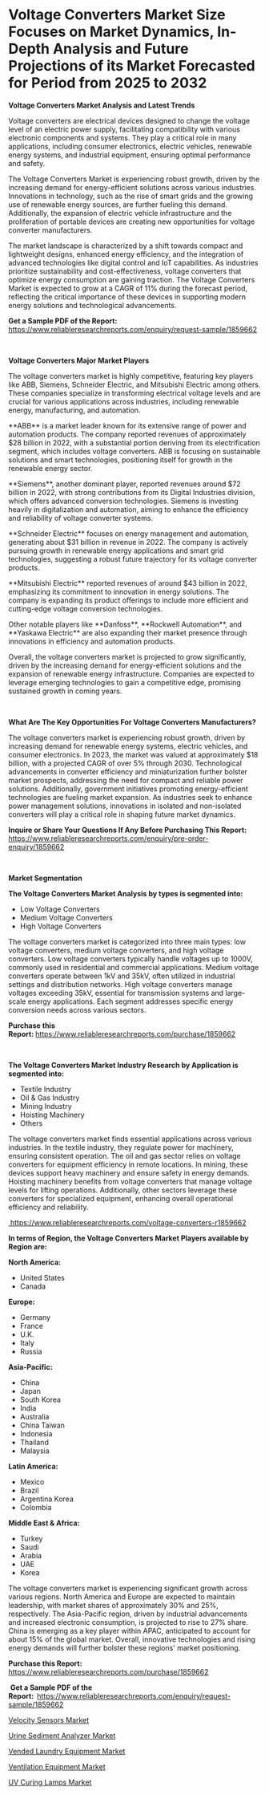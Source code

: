 <p><h1>Voltage Converters Market Size Focuses on Market Dynamics, In-Depth Analysis and Future Projections of its Market Forecasted for Period from 2025 to 2032</h1></p><p><strong>Voltage Converters Market Analysis and Latest Trends</strong></p>
<p><p>Voltage converters are electrical devices designed to change the voltage level of an electric power supply, facilitating compatibility with various electronic components and systems. They play a critical role in many applications, including consumer electronics, electric vehicles, renewable energy systems, and industrial equipment, ensuring optimal performance and safety.</p><p>The Voltage Converters Market is experiencing robust growth, driven by the increasing demand for energy-efficient solutions across various industries. Innovations in technology, such as the rise of smart grids and the growing use of renewable energy sources, are further fueling this demand. Additionally, the expansion of electric vehicle infrastructure and the proliferation of portable devices are creating new opportunities for voltage converter manufacturers.</p><p>The market landscape is characterized by a shift towards compact and lightweight designs, enhanced energy efficiency, and the integration of advanced technologies like digital control and IoT capabilities. As industries prioritize sustainability and cost-effectiveness, voltage converters that optimize energy consumption are gaining traction. The Voltage Converters Market is expected to grow at a CAGR of 11% during the forecast period, reflecting the critical importance of these devices in supporting modern energy solutions and technological advancements.</p></p>
<p><strong>Get a Sample PDF of the Report:&nbsp;</strong> <a href="https://www.reliableresearchreports.com/enquiry/request-sample/1859662?utm_campaign=41&utm_medium=2&utm_source=Github&utm_content=ia&utm_term=16022025&utm_id=voltage-converters">https://www.reliableresearchreports.com/enquiry/request-sample/1859662</a></p>
<p>&nbsp;</p>
<p><strong>Voltage Converters Major Market Players</strong></p>
<p><p>The voltage converters market is highly competitive, featuring key players like ABB, Siemens, Schneider Electric, and Mitsubishi Electric among others. These companies specialize in transforming electrical voltage levels and are crucial for various applications across industries, including renewable energy, manufacturing, and automation.</p><p>**ABB** is a market leader known for its extensive range of power and automation products. The company reported revenues of approximately $28 billion in 2022, with a substantial portion deriving from its electrification segment, which includes voltage converters. ABB is focusing on sustainable solutions and smart technologies, positioning itself for growth in the renewable energy sector.</p><p>**Siemens**, another dominant player, reported revenues around $72 billion in 2022, with strong contributions from its Digital Industries division, which offers advanced conversion technologies. Siemens is investing heavily in digitalization and automation, aiming to enhance the efficiency and reliability of voltage converter systems.</p><p>**Schneider Electric** focuses on energy management and automation, generating about $31 billion in revenue in 2022. The company is actively pursuing growth in renewable energy applications and smart grid technologies, suggesting a robust future trajectory for its voltage converter products.</p><p>**Mitsubishi Electric** reported revenues of around $43 billion in 2022, emphasizing its commitment to innovation in energy solutions. The company is expanding its product offerings to include more efficient and cutting-edge voltage conversion technologies.</p><p>Other notable players like **Danfoss**, **Rockwell Automation**, and **Yaskawa Electric** are also expanding their market presence through innovations in efficiency and automation products. </p><p>Overall, the voltage converters market is projected to grow significantly, driven by the increasing demand for energy-efficient solutions and the expansion of renewable energy infrastructure. Companies are expected to leverage emerging technologies to gain a competitive edge, promising sustained growth in coming years.</p></p>
<p>&nbsp;</p>
<p><strong>What Are The Key Opportunities For Voltage Converters Manufacturers?</strong></p>
<p><p>The voltage converters market is experiencing robust growth, driven by increasing demand for renewable energy systems, electric vehicles, and consumer electronics. In 2023, the market was valued at approximately $18 billion, with a projected CAGR of over 5% through 2030. Technological advancements in converter efficiency and miniaturization further bolster market prospects, addressing the need for compact and reliable power solutions. Additionally, government initiatives promoting energy-efficient technologies are fueling market expansion. As industries seek to enhance power management solutions, innovations in isolated and non-isolated converters will play a critical role in shaping future market dynamics.</p></p>
<p><strong>Inquire or Share Your Questions If Any Before Purchasing This Report:</strong> <a href="https://www.reliableresearchreports.com/enquiry/pre-order-enquiry/1859662?utm_campaign=41&utm_medium=2&utm_source=Github&utm_content=ia&utm_term=16022025&utm_id=voltage-converters">https://www.reliableresearchreports.com/enquiry/pre-order-enquiry/1859662</a></p>
<p>&nbsp;</p>
<p><strong>Market Segmentation</strong></p>
<p><strong>The Voltage Converters Market Analysis by types is segmented into:</strong></p>
<p><ul><li>Low Voltage Converters</li><li>Medium Voltage Converters</li><li>High Voltage Converters</li></ul></p>
<p><p>The voltage converters market is categorized into three main types: low voltage converters, medium voltage converters, and high voltage converters. Low voltage converters typically handle voltages up to 1000V, commonly used in residential and commercial applications. Medium voltage converters operate between 1kV and 35kV, often utilized in industrial settings and distribution networks. High voltage converters manage voltages exceeding 35kV, essential for transmission systems and large-scale energy applications. Each segment addresses specific energy conversion needs across various sectors.</p></p>
<p><strong>Purchase this Report:&nbsp;</strong><a href="https://www.reliableresearchreports.com/purchase/1859662?utm_campaign=41&utm_medium=2&utm_source=Github&utm_content=ia&utm_term=16022025&utm_id=voltage-converters">https://www.reliableresearchreports.com/purchase/1859662</a></p>
<p>&nbsp;</p>
<p><strong>The Voltage Converters Market Industry Research by Application is segmented into:</strong></p>
<p><ul><li>Textile Industry</li><li>Oil & Gas Industry</li><li>Mining Industry</li><li>Hoisting Machinery</li><li>Others</li></ul></p>
<p><p>The voltage converters market finds essential applications across various industries. In the textile industry, they regulate power for machinery, ensuring consistent operation. The oil and gas sector relies on voltage converters for equipment efficiency in remote locations. In mining, these devices support heavy machinery and ensure safety in energy demands. Hoisting machinery benefits from voltage converters that manage voltage levels for lifting operations. Additionally, other sectors leverage these converters for specialized equipment, enhancing overall operational efficiency and reliability.</p></p>
<p><a href="https://www.reliableresearchreports.com/voltage-converters-r1859662?utm_campaign=41&utm_medium=2&utm_source=Github&utm_content=ia&utm_term=16022025&utm_id=voltage-converters">&nbsp;https://www.reliableresearchreports.com/voltage-converters-r1859662</a></p>
<p><strong>In terms of Region, the Voltage Converters Market Players available by Region are:</strong></p>
<p>
    <p> <strong> North America: </strong>
        <ul>
            <li>United States</li>
            <li>Canada</li>
        </ul>
        </p> 
    <p> <strong> Europe: </strong>
        <ul>
            <li>Germany</li>
            <li>France</li>
            <li>U.K.</li>
            <li>Italy</li>
            <li>Russia</li>
        </ul>
        </p> 
    <p> <strong> Asia-Pacific: </strong>
        <ul>
            <li>China</li>
            <li>Japan</li>
            <li>South Korea</li>
            <li>India</li>
            <li>Australia</li>
            <li>China Taiwan</li>
            <li>Indonesia</li>
            <li>Thailand</li>
            <li>Malaysia</li>
        </ul>
        </p> 
    <p> <strong> Latin America: </strong>
        <ul>
            <li>Mexico</li>
            <li>Brazil</li>
            <li>Argentina Korea</li>
            <li>Colombia</li>
        </ul>
        </p> 
    <p> <strong> Middle East & Africa: </strong>
        <ul>
            <li>Turkey</li>
            <li>Saudi</li>
            <li>Arabia</li>
            <li>UAE</li>
            <li>Korea</li>
        </ul>
    </p>
    </p>
<p><p>The voltage converters market is experiencing significant growth across various regions. North America and Europe are expected to maintain leadership, with market shares of approximately 30% and 25%, respectively. The Asia-Pacific region, driven by industrial advancements and increased electronic consumption, is projected to rise to 27% share. China is emerging as a key player within APAC, anticipated to account for about 15% of the global market. Overall, innovative technologies and rising energy demands will further bolster these regions' market positioning.</p></p>
<p><strong>Purchase this Report: </strong><a href="https://www.reliableresearchreports.com/purchase/1859662?utm_campaign=41&utm_medium=2&utm_source=Github&utm_content=ia&utm_term=16022025&utm_id=voltage-converters">https://www.reliableresearchreports.com/purchase/1859662</a></p>
<p>&nbsp;<strong>Get a Sample PDF of the Report:&nbsp;&nbsp;</strong><a href="https://www.reliableresearchreports.com/enquiry/request-sample/1859662?utm_campaign=41&utm_medium=2&utm_source=Github&utm_content=ia&utm_term=16022025&utm_id=voltage-converters">https://www.reliableresearchreports.com/enquiry/request-sample/1859662</a></p>
<p><strong></strong></p>
<p><p><a href="https://github.com/lefiobakali/Market-Research-Report-List-1/blob/main/velocity-sensors-market.md?utm_campaign=41&utm_medium=2&utm_source=Github&utm_content=ia&utm_term=16022025&utm_id=voltage-converters">Velocity Sensors Market</a></p><p><a href="https://github.com/xalatieusope/Market-Research-Report-List-1/blob/main/urine-sediment-analyzer-market.md?utm_campaign=41&utm_medium=2&utm_source=Github&utm_content=ia&utm_term=16022025&utm_id=voltage-converters">Urine Sediment Analyzer Market</a></p><p><a href="https://github.com/stickkinkel/Market-Research-Report-List-1/blob/main/vended-laundry-equipment-market.md?utm_campaign=41&utm_medium=2&utm_source=Github&utm_content=ia&utm_term=16022025&utm_id=voltage-converters">Vended Laundry Equipment Market</a></p><p><a href="https://github.com/mqhayigurbaj/Market-Research-Report-List-1/blob/main/ventilation-equipment-market.md?utm_campaign=41&utm_medium=2&utm_source=Github&utm_content=ia&utm_term=16022025&utm_id=voltage-converters">Ventilation Equipment Market</a></p><p><a href="https://github.com/kaloyhboosh/Market-Research-Report-List-1/blob/main/uv-curing-lamps-market.md?utm_campaign=41&utm_medium=2&utm_source=Github&utm_content=ia&utm_term=16022025&utm_id=voltage-converters">UV Curing Lamps Market</a></p></p>